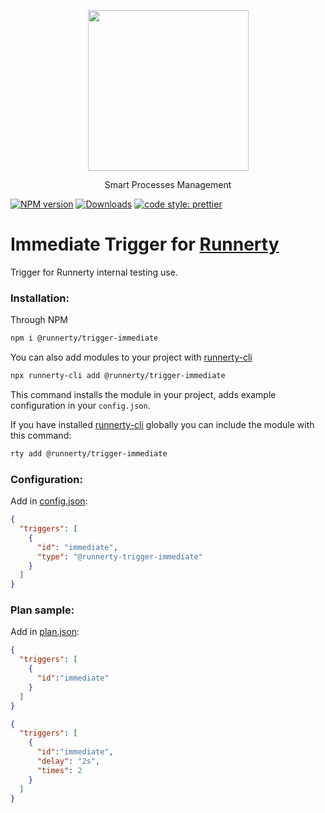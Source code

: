 <p align="center">
  <a href="http://runnerty.io">
    <img height="257" src="https://runnerty.io/assets/header/logo-stroked.png">
  </a>
  <p align="center">Smart Processes Management</p>
</p>

[![NPM version][npm-image]][npm-url] [![Downloads][downloads-image]][npm-url]
<a href="#badge">
  <img alt="code style: prettier" src="https://img.shields.io/badge/code_style-prettier-ff69b4.svg">
</a>

# Immediate Trigger for [Runnerty]
Trigger for Runnerty internal testing use.

### Installation:
Through NPM

```bash
npm i @runnerty/trigger-immediate
```

You can also add modules to your project with [runnerty-cli]

```bash
npx runnerty-cli add @runnerty/trigger-immediate
```

This command installs the module in your project, adds example configuration in your `config.json`.

If you have installed [runnerty-cli] globally you can include the module with this command:

```bash
rty add @runnerty/trigger-immediate
```
### Configuration:
Add in [config.json]:
```json
{
  "triggers": [
    {
      "id": "immediate",
      "type": "@runnerty-trigger-immediate"
    }
  ]
}
```

### Plan sample:
Add in [plan.json]:
```json
{
  "triggers": [
    {
      "id":"immediate"
    }
  ]
}
```
```json
{
  "triggers": [
    {
      "id":"immediate",
      "delay": "2s",
      "times": 2
    }
  ]
}
```


[Runnerty]: http://www.runnerty.io
[downloads-image]: https://img.shields.io/npm/dm/@runnerty/trigger-immediate.svg
[npm-url]: https://www.npmjs.com/package/@runnerty/trigger-immediate
[npm-image]: https://img.shields.io/npm/v/@runnerty/trigger-immediate.svg
[david-badge]: https://david-dm.org/runnerty/trigger-immediate.svg
[david-badge-url]: https://david-dm.org/runnerty/trigger-immediate
[config.json]: http://docs.runnerty.io/config/
[plan.json]: http://docs.runnerty.io/plan/
[runnerty-cli]: https://www.npmjs.com/package/runnerty-cli